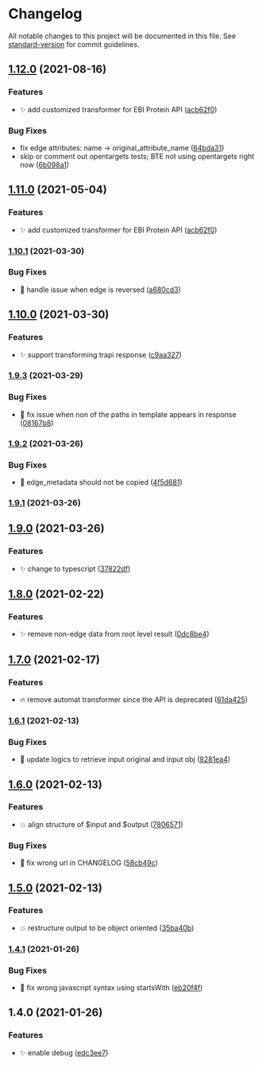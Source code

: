 # Changelog

All notable changes to this project will be documented in this file. See [standard-version](https://github.com/conventional-changelog/standard-version) for commit guidelines.

## [1.12.0](https://github.com/kevinxin90/api-respone-transform.js/compare/v1.10.1...v1.12.0) (2021-08-16)


### Features

* :sparkles: add customized transformer for EBI Protein API ([acb62f0](https://github.com/kevinxin90/api-respone-transform.js/commit/acb62f0fc4c6117c28aa5cf07f1aeb7ab032ddaf))


### Bug Fixes

* fix edge attributes: name -> original_attribute_name ([64bda31](https://github.com/kevinxin90/api-respone-transform.js/commit/64bda31d457e182d5890073453d94bc8ce08a00e))
* skip or comment out opentargets tests; BTE not using opentargets right now ([6b098a1](https://github.com/kevinxin90/api-respone-transform.js/commit/6b098a197642366ef1c43b04af42d571a63d116d))

## [1.11.0](https://github.com/kevinxin90/api-respone-transform.js/compare/v1.10.1...v1.11.0) (2021-05-04)


### Features

* :sparkles: add customized transformer for EBI Protein API ([acb62f0](https://github.com/kevinxin90/api-respone-transform.js/commit/acb62f0fc4c6117c28aa5cf07f1aeb7ab032ddaf))

### [1.10.1](https://github.com/kevinxin90/api-respone-transform.js/compare/v1.10.0...v1.10.1) (2021-03-30)


### Bug Fixes

* :bug: handle issue when edge is reversed ([a680cd3](https://github.com/kevinxin90/api-respone-transform.js/commit/a680cd37394eb7cf03875457d052bd1f6d59c1bf))

## [1.10.0](https://github.com/kevinxin90/api-respone-transform.js/compare/v1.9.3...v1.10.0) (2021-03-30)


### Features

* :sparkles: support transforming trapi response ([c9aa327](https://github.com/kevinxin90/api-respone-transform.js/commit/c9aa327f7d8283832e4d4619962a1fcef4a297fc))

### [1.9.3](https://github.com/kevinxin90/api-respone-transform.js/compare/v1.9.2...v1.9.3) (2021-03-29)


### Bug Fixes

* :bug: fix issue when non of the paths in template appears in response ([08167b8](https://github.com/kevinxin90/api-respone-transform.js/commit/08167b8dbf3f195103161f7ee9edc941c9983db5))

### [1.9.2](https://github.com/kevinxin90/api-respone-transform.js/compare/v1.9.1...v1.9.2) (2021-03-26)


### Bug Fixes

* :bug: edge_metadata should not be copied ([4f5d681](https://github.com/kevinxin90/api-respone-transform.js/commit/4f5d6817bde2eabc98578e40b946d1241fb14605))

### [1.9.1](https://github.com/kevinxin90/api-respone-transform.js/compare/v1.9.0...v1.9.1) (2021-03-26)

## [1.9.0](https://github.com/kevinxin90/api-respone-transform.js/compare/v1.8.0...v1.9.0) (2021-03-26)


### Features

* :sparkles: change to typescript ([37822df](https://github.com/kevinxin90/api-respone-transform.js/commit/37822df83c74797262135b7e57168e422706e792))

## [1.8.0](https://github.com/kevinxin90/api-respone-transform.js/compare/v1.7.0...v1.8.0) (2021-02-22)


### Features

* :sparkles: remove non-edge data from root level result ([0dc8be4](https://github.com/kevinxin90/api-respone-transform.js/commit/0dc8be431bfe705b5cc590d29a1be5c51c6f2cb9))

## [1.7.0](https://github.com/kevinxin90/api-respone-transform.js/compare/v1.6.1...v1.7.0) (2021-02-17)


### Features

* :fire: remove automat transformer since the API is deprecated ([61da425](https://github.com/kevinxin90/api-respone-transform.js/commit/61da425d5b4dca6a6cdbbc8d9410f7e67ebefa55))

### [1.6.1](https://github.com/kevinxin90/api-respone-transform.js/compare/v1.6.0...v1.6.1) (2021-02-13)


### Bug Fixes

* :bug: update logics to retrieve input original and input obj ([8281ea4](https://github.com/kevinxin90/api-respone-transform.js/commit/8281ea4b400a12f0ca1d34043b2b8ac023d31c32))

## [1.6.0](https://github.com/kevinxin90/api-respone-transform.js/compare/v1.5.0...v1.6.0) (2021-02-13)


### Features

* :boom: align structure of $input and $output ([7806571](https://github.com/kevinxin90/api-respone-transform.js/commit/7806571d86e42ecb296d20d547e316f3519660a6))


### Bug Fixes

* :bug: fix wrong url in CHANGELOG ([58cb49c](https://github.com/kevinxin90/api-respone-transform.js/commit/58cb49c8fc3702c2aa7f450f91355b1a0f2bae96))

## [1.5.0](https://github.com/kevinxin90/api-respone-transform.js/compare/v1.4.1...v1.5.0) (2021-02-13)


### Features

* :boom: restructure output to be object oriented ([35ba40b](https://github.com/kevinxin90/api-respone-transform.js/commits/35ba40bc03191dad3aae159a010177f9fc3bd7f6))

### [1.4.1](https://github.com/kevinxin90/api-respone-transform.js/compare/v1.4.0...v1.4.1) (2021-01-26)


### Bug Fixes

* :bug: fix wrong javascript syntax using startsWith ([eb20f4f](https://github.com/kevinxin90/api-respone-transform.js/commits/eb20f4f8e1526f3fcc096d74d508cf1cb6ef49ee))

## 1.4.0 (2021-01-26)


### Features

* :sparkles: enable debug ([edc3ee7](https://github.com/kevinxin90/api-respone-transform.js/commits/edc3ee7f7787c0f25ae89c954cc5308693ef2e53))
